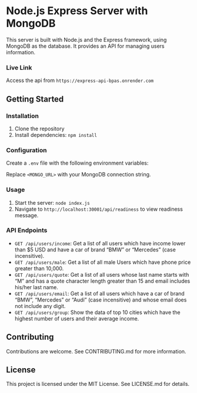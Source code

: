 # Node.js Express Server with MongoDB

This server is built with Node.js and the Express framework, using MongoDB as the database. It provides an API for managing users information.

### Live Link
Access the api from `https://express-api-bpas.onrender.com`

## Getting Started

### Installation

1. Clone the repository
2. Install dependencies: `npm install`

### Configuration

Create a `.env` file with the following environment variables:


Replace `<MONGO_URL>` with your MongoDB connection string.

### Usage

1. Start the server: `node index.js`
2. Navigate to `http://localhost:30001/api/readiness` to view readiness message.

### API Endpoints

- `GET /api/users/income`: Get a list of all users which have income lower than $5 USD and have a car of brand “BMW” or “Mercedes” (case incensitive).
- `GET /api/users/male`: Get a list of all male Users which have phone price greater than 10,000.
- `GET /api/users/quote`: Get a list of all users whose last name starts with “M” and has a quote character length greater than 15 and email includes his/her last name.
- `GET /api/users/email`: Get a list of all users which have a car of brand “BMW”, “Mercedes” or “Audi” (case incensitive) and whose email does not include any digit.
- `GET /api/users/group`: Show the data of top 10 cities which have the highest number of users and their average income.

## Contributing

Contributions are welcome. See CONTRIBUTING.md for more information.

## License

This project is licensed under the MIT License. See LICENSE.md for details.
